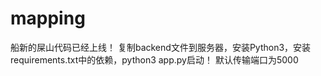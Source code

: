# mapping

船新的屎山代码已经上线！
复制backend文件到服务器，安装Python3，安装requirements.txt中的依赖，python3 app.py启动！
默认传输端口为5000

